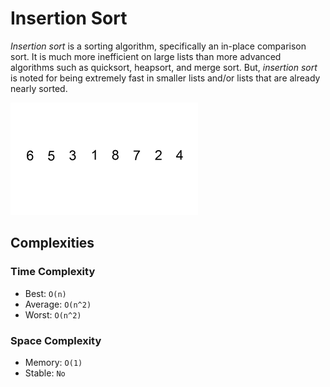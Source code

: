 # Insertion Sort

*Insertion sort* is a sorting algorithm, specifically an in-place comparison sort. It is much more inefficient on large lists than more advanced algorithms such as quicksort, heapsort, and merge sort. But, *insertion sort* is noted for being extremely fast in smaller lists and/or lists that are already nearly sorted.

![Insertion Sort](../../../../assets/insertion-sort.gif)

## Complexities

### Time Complexity

- Best: `O(n)`
- Average: `O(n^2)`
- Worst: `O(n^2)`

### Space Complexity

- Memory: `O(1)`
- Stable: `No`